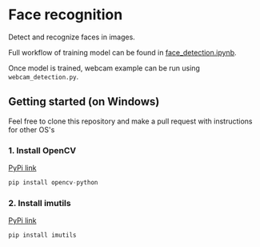 # Face recognition
Detect and recognize faces in images.

Full workflow of training model can be found in [face_detection.ipynb](https://github.com/James-Leslie/computer-vision/blob/master/face-recognition/face_detection.ipynb).

Once model is trained, webcam example can be run using `webcam_detection.py`.

## Getting started (on Windows)
Feel free to clone this repository and make a pull request with instructions for other OS's

### 1. Install OpenCV
[PyPi link](https://pypi.org/project/opencv-python/)
```python
pip install opencv-python
```

### 2. Install imutils
[PyPi link](https://pypi.org/project/imutils/)
```python
pip install imutils
```
